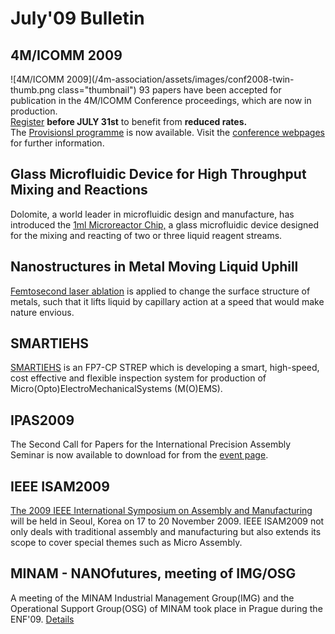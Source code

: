 # July'09 Bulletin

<!--break-->
## 4M/ICOMM 2009


![4M/ICOMM 2009](/4m-association/assets/images/conf2008-twin-thumb.png class="thumbnail")
93 papers have been accepted for publication in the 4M/ICOMM Conference proceedings, which are now in production.  
[Register](/conference/2009/Registration_and_fees) <b>before JULY 31st</b> to benefit from <b>reduced rates.</b>  
The [Provisionsl programme](/conference/2009/Programme) is now available. Visit the [conference webpages](http://www.4m-association.org/conference/2009 "conference webpages") for further information.  

## Glass Microfluidic Device for High Throughput Mixing and Reactions

Dolomite, a world leader in microfluidic design and manufacture, has introduced the [1ml Microreactor Chip,](/content/Glass-Microfluidic-Device-High-Throughput-Mixing-and-Reactions) a glass microfluidic device designed for the mixing and reacting of two or three liquid reagent streams.  

## Nanostructures in Metal Moving Liquid Uphill

[Femtosecond laser ablation](/content/Nanostructures-Metal-Moving-Liquid-Uphill) is applied to change the surface structure of metals, such that it lifts liquid by capillary action at a speed that would make nature envious.  

## SMARTIEHS

[SMARTIEHS](/content/SMARTIEHS) is an FP7-CP STREP which is developing a smart, high-speed, cost effective and flexible inspection system for production of Micro(Opto)ElectroMechanicalSystems (M(O)EMS).

## IPAS2009

The Second Call for Papers for the International Precision Assembly Seminar is now available to download for from the [event page](/event/IPAS-2010).  
 
## IEEE ISAM2009

[The 2009 IEEE International Symposium on Assembly and Manufacturing](/event/IEEE-ISAM2009) will be held in Seoul, Korea on 17 to 20 November 2009. IEEE ISAM2009 not only deals with traditional assembly and manufacturing but also extends its scope to cover special themes such as Micro Assembly.

## MINAM - NANOfutures, meeting of IMG/OSG

A meeting of the MINAM Industrial Management Group(IMG) and the Operational Support Group(OSG) of MINAM took place in Prague during the ENF'09. [Details](/content/MINAM-Nanofutures-meeting-IMGOSG-Prague)